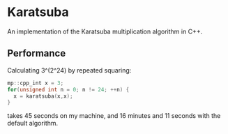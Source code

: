 # Karatsuba

An implementation of the Karatsuba multiplication algorithm in C++.

## Performance

Calculating 3^(2^24) by repeated squaring:

```c++
mp::cpp_int x = 3;
for(unsigned int n = 0; n != 24; ++n) {
  x = karatsuba(x,x);
}
  ```
  
  takes 45 seconds on my machine, and 16 minutes and 11 seconds with the default algorithm.
